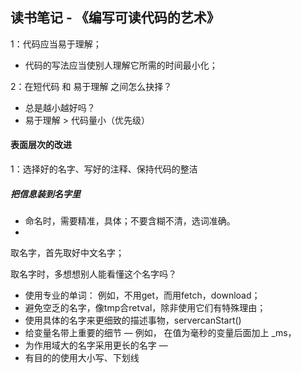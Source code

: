## 读书笔记 - 《编写可读代码的艺术》

1：代码应当易于理解；

- 代码的写法应当使别人理解它所需的时间最小化；

2：在短代码 和 易于理解 之间怎么抉择？

- 总是越小越好吗？
- 易于理解 > 代码量小（优先级）



#### 表面层次的改进

1：选择好的名字、写好的注释、保持代码的整洁

##### 把信息装到名字里

- 命名时，需要精准，具体；不要含糊不清，选词准确。
- ​

取名字，首先取好中文名字；

取名字时，多想想别人能看懂这个名字吗？

- 使用专业的单词： 例如，不用get，而用fetch，download；
- 避免空乏的名字，像tmp合retval，除非使用它们有特殊理由；
- 使用具体的名字来更细致的描述事物，servercanStart()
- 给变量名带上重要的细节 — 例如， 在值为毫秒的变量后面加上 _ms，
- 为作用域大的名字采用更长的名字 — 
- 有目的的使用大小写、下划线